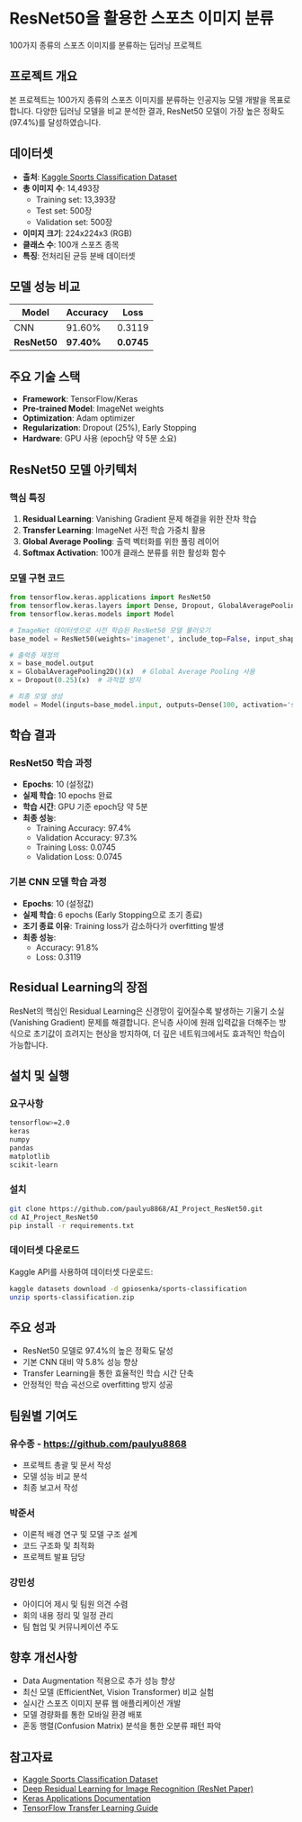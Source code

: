 # ResNet50을 활용한 스포츠 이미지 분류

100가지 종류의 스포츠 이미지를 분류하는 딥러닝 프로젝트

## 프로젝트 개요
본 프로젝트는 100가지 종류의 스포츠 이미지를 분류하는 인공지능 모델 개발을 목표로 합니다. 다양한 딥러닝 모델을 비교 분석한 결과, ResNet50 모델이 가장 높은 정확도(97.4%)를 달성하였습니다.

## 데이터셋
- **출처**: [Kaggle Sports Classification Dataset](https://www.kaggle.com/datasets/gpiosenka/sports-classification/data)
- **총 이미지 수**: 14,493장
  - Training set: 13,393장
  - Test set: 500장
  - Validation set: 500장
- **이미지 크기**: 224x224x3 (RGB)
- **클래스 수**: 100개 스포츠 종목
- **특징**: 전처리된 균등 분배 데이터셋

## 모델 성능 비교

| Model | Accuracy | Loss |
|-------|----------|------|
| CNN | 91.60% | 0.3119 |
| **ResNet50** | **97.40%** | **0.0745** |

## 주요 기술 스택
- **Framework**: TensorFlow/Keras
- **Pre-trained Model**: ImageNet weights
- **Optimization**: Adam optimizer
- **Regularization**: Dropout (25%), Early Stopping
- **Hardware**: GPU 사용 (epoch당 약 5분 소요)

## ResNet50 모델 아키텍처

### 핵심 특징
1. **Residual Learning**: Vanishing Gradient 문제 해결을 위한 잔차 학습
2. **Transfer Learning**: ImageNet 사전 학습 가중치 활용
3. **Global Average Pooling**: 출력 벡터화를 위한 풀링 레이어
4. **Softmax Activation**: 100개 클래스 분류를 위한 활성화 함수

### 모델 구현 코드
```python
from tensorflow.keras.applications import ResNet50
from tensorflow.keras.layers import Dense, Dropout, GlobalAveragePooling2D
from tensorflow.keras.models import Model

# ImageNet 데이터셋으로 사전 학습된 ResNet50 모델 불러오기
base_model = ResNet50(weights='imagenet', include_top=False, input_shape=(299, 299, 3))

# 출력층 재정의
x = base_model.output
x = GlobalAveragePooling2D()(x)  # Global Average Pooling 사용
x = Dropout(0.25)(x)  # 과적합 방지

# 최종 모델 생성
model = Model(inputs=base_model.input, outputs=Dense(100, activation='softmax')(x))
```

## 학습 결과

### ResNet50 학습 과정
- **Epochs**: 10 (설정값)
- **실제 학습**: 10 epochs 완료
- **학습 시간**: GPU 기준 epoch당 약 5분
- **최종 성능**:
  - Training Accuracy: 97.4%
  - Validation Accuracy: 97.3%
  - Training Loss: 0.0745
  - Validation Loss: 0.0745

### 기본 CNN 모델 학습 과정
- **Epochs**: 10 (설정값)
- **실제 학습**: 6 epochs (Early Stopping으로 조기 종료)
- **조기 종료 이유**: Training loss가 감소하다가 overfitting 발생
- **최종 성능**:
  - Accuracy: 91.8%
  - Loss: 0.3119

## Residual Learning의 장점
ResNet의 핵심인 Residual Learning은 신경망이 깊어질수록 발생하는 기울기 소실(Vanishing Gradient) 문제를 해결합니다. 은닉층 사이에 원래 입력값을 더해주는 방식으로 초기값이 흐려지는 현상을 방지하여, 더 깊은 네트워크에서도 효과적인 학습이 가능합니다.

## 설치 및 실행

### 요구사항
```bash
tensorflow>=2.0
keras
numpy
pandas
matplotlib
scikit-learn
```

### 설치
```bash
git clone https://github.com/paulyu8868/AI_Project_ResNet50.git
cd AI_Project_ResNet50
pip install -r requirements.txt
```

### 데이터셋 다운로드
Kaggle API를 사용하여 데이터셋 다운로드:
```bash
kaggle datasets download -d gpiosenka/sports-classification
unzip sports-classification.zip
```

## 주요 성과
- ResNet50 모델로 97.4%의 높은 정확도 달성
- 기본 CNN 대비 약 5.8% 성능 향상
- Transfer Learning을 통한 효율적인 학습 시간 단축
- 안정적인 학습 곡선으로 overfitting 방지 성공

## 팀원별 기여도

### 유수종 - https://github.com/paulyu8868
- 프로젝트 총괄 및 문서 작성
- 모델 성능 비교 분석
- 최종 보고서 작성

### 박준서
- 이론적 배경 연구 및 모델 구조 설계
- 코드 구조화 및 최적화
- 프로젝트 발표 담당

### 강민성
- 아이디어 제시 및 팀원 의견 수렴
- 회의 내용 정리 및 일정 관리
- 팀 협업 및 커뮤니케이션 주도

## 향후 개선사항
- Data Augmentation 적용으로 추가 성능 향상
- 최신 모델 (EfficientNet, Vision Transformer) 비교 실험
- 실시간 스포츠 이미지 분류 웹 애플리케이션 개발
- 모델 경량화를 통한 모바일 환경 배포
- 혼동 행렬(Confusion Matrix) 분석을 통한 오분류 패턴 파악

## 참고자료
- [Kaggle Sports Classification Dataset](https://www.kaggle.com/datasets/gpiosenka/sports-classification/data)
- [Deep Residual Learning for Image Recognition (ResNet Paper)](https://arxiv.org/abs/1512.03385)
- [Keras Applications Documentation](https://keras.io/api/applications/)
- [TensorFlow Transfer Learning Guide](https://www.tensorflow.org/tutorials/images/transfer_learning)

